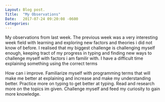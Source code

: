 ```yaml
---
Layout:	Blog post.
Title:	"My Observations"
Date:	2017-07-24 09:20:08 -0600
Categories:	
---
```


My observations from last week.
The previous week was a very interesting week field with learning and exploring new factors and theories i did not know of before.
I realised that my biggest challenge is challenging myself enough, keeping tract of my progress in typing and finding  new ways to challenge myself with factors i am familir with.
I have a difficult time explaining something using the correct terms

How can i improve.
Familiarize myself with programming terms that will make me better at explaining and increase and make my understanding better.
Practice more on typing to get better at typing.
Read and research more on the topics im given.
Challenge myself and feed my curiosity to gain more knowledge.
